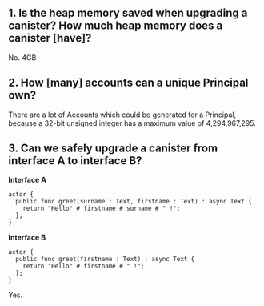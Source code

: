 ## 1. Is the heap memory saved when upgrading a canister? How much heap memory does a canister \[have\]?

No. 4GB


## 2. How \[many\] accounts can a unique Principal own?

There are a lot of Accounts which could be generated for a Principal, because a 32-bit unsigned integer has a maximum value of 4,294,967,295.


## 3. Can we safely upgrade a canister from interface A to interface B?
**Interface A**
```motoko
actor {
  public func greet(surname : Text, firstname : Text) : async Text {
    return "Hello" # firstname # surname # " !";
  };
}
```
**Interface B**
```motoko
actor {
  public func greet(firstname : Text) : async Text {
    return "Hello" # firstname # " !";
  };
}
```

Yes.
